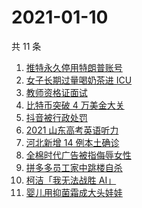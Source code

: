 # 2021-01-10

共 11 条

<!-- BEGIN ZHIHUSEARCH -->
<!-- 最后更新时间 Sun Jan 10 2021 04:18:03 GMT+0800 (CST) -->
1. [推特永久停用特朗普账号](https://www.zhihu.com/search?q=特朗普推特)
1. [女子长期过量喝奶茶进 ICU](https://www.zhihu.com/search?q=喝奶茶进icu)
1. [教师资格证面试](https://www.zhihu.com/search?q=教资面试)
1. [比特币突破 4 万美金大关](https://www.zhihu.com/search?q=比特币)
1. [抖音被行政处罚](https://www.zhihu.com/search?q=抖音)
1. [2021 山东高考英语听力](https://www.zhihu.com/search?q=山东高考听力)
1. [河北新增 14 例本土确诊](https://www.zhihu.com/search?q=河北新增)
1. [全棉时代广告被指侮辱女性](https://www.zhihu.com/search?q=全棉时代)
1. [拼多多员工家中跳楼自杀](https://www.zhihu.com/search?q=拼多多员工跳楼)
1. [柯洁「我无法战胜 AI」](https://www.zhihu.com/search?q=柯洁)
1. [婴儿用抑菌霜成大头娃娃](https://www.zhihu.com/search?q=婴儿抑菌霜)
<!-- END ZHIHUSEARCH -->
